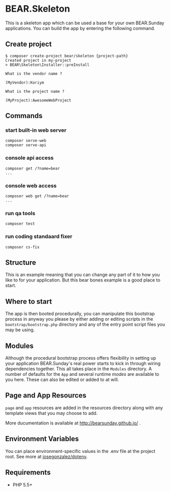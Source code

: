 # BEAR.Skeleton

This is a skeleton app which can be used a base for your own BEAR.Sunday applications. You can build the app by entering the following command.

##  Create project

    $ composer create-project bear/skeleton {project-path}
    Created project in my-project
    > BEAR\Skeleton\Installer::preInstall

    What is the vendor name ?

    (MyVendor):Koriym

    What is the project name ?

    (MyProject):AwesomeWebProject

##  Commands

###  start built-in web server
    composer serve-web
    composer serve-api

### console api access
    composer get /?name=bear
    ...

### console web access
    composer web get /?name=bear
    ...

### run qa tools
    composer test


### run coding standaard fixer
    composer cs-fix


## Structure

This is an example meaning that you can change any part of it to how you like to for your application. But this bear bones example is a good place to start.

## Where to start

The app is then booted procedurally, you can manipulate this bootstrap process in anyway you please by either adding or editing scripts in the `bootstrap/bootstrap.php` directory and any of the entry point script files you may be using.

## Modules

Although the procedural bootstrap process offers flexibility in setting up your application BEAR.Sunday's real power starts to kick in through wiring dependencies together. This all takes place in the `Modules` directory. A number of defaults for the `App` and several runtime *modes* are available to you here. These can also be edited or added to at will.

## Page and App Resources

`page` and `app` resources are added in the resources directory along with any template views that you may choose to add.

More ducumentation is available at http://bearsunday.github.io/ .

## Environment Variables

You can place environment-specific values in the .env file at the project root.
See more at [josegonzalez/dotenv](https://github.com/josegonzalez/php-dotenv#static-environment-definition).

## Requirements

 * PHP 5.5+
